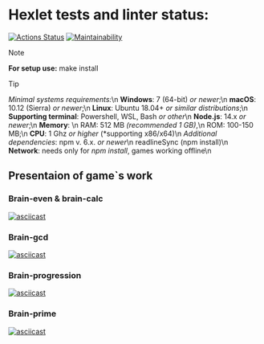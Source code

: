 # Hexlet tests and linter status:
[![Actions Status](https://github.com/p1anktongg/frontend-project-44/actions/workflows/hexlet-check.yml/badge.svg)](https://github.com/p1anktongg/frontend-project-44/actions)
[![Maintainability](https://api.codeclimate.com/v1/badges/c4c122fef9c88918076d/maintainability)](https://codeclimate.com/github/p1anktongg/frontend-project-44/maintainability)

> [!NOTE] 
> **For setup use:** make install

> [!TIP]
> *Minimal systems requirements:*\n
> **Windows**: 7 (64-bit) *or newer*;\n
  **macOS**: 10.12 (Sierra) *or newer*;\n
  **Linux**: Ubuntu 18.04+ *or similar distributions*;\n
  **Supporting terminal**: Powershell, WSL, Bash *or other*\n
> **Node.js**: 14.x *or newer*;\n
> **Memory**:  \n
> RAM: 512 MB *(recommended 1 GB)*,\n
> ROM: 100-150 MB;\n
> **CPU**: 1 Ghz *or higher* (*supporting x86/x64)\n
> *Additional dependencies*: npm v. 6.x. *or newer*\n
                             readlineSync (npm install)\n
> **Network**: needs only for *npm install*, games working offline\n
## Presentaion of game`s work
### Brain-even & brain-calc
[![asciicast](https://asciinema.org/a/WqigXtgsTTsn87dOnMyi5xAof.svg)](https://asciinema.org/a/WqigXtgsTTsn87dOnMyi5xAof)
### Brain-gcd
[![asciicast](https://asciinema.org/a/Lmjl9aYOvpUqVO6QO74kc8Gat.svg)](https://asciinema.org/a/Lmjl9aYOvpUqVO6QO74kc8Gat)
### Brain-progression
[![asciicast](https://asciinema.org/a/mJtGkutRwibmXdlNksWvPDv9V.svg)](https://asciinema.org/a/mJtGkutRwibmXdlNksWvPDv9V)
### Brain-prime
[![asciicast](https://asciinema.org/a/9CGkftuZvxu4Uv9b8SIYgFsZ4.svg)](https://asciinema.org/a/9CGkftuZvxu4Uv9b8SIYgFsZ4)